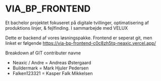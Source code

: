 # VIA_BP_FRONTEND
Et bachelor projektet fokuseret på digitale tvillinger, optimatisering af produktions linjer, & fejlfinding.
I sammarbejde med VELUX

Dette er backend af vores løsningspakke.
Frontend er seperat git, men linket er følgende https://via-bp-frontend-c0c8zh5tq-neaxic.vercel.app/

Breakdown af GIT contributer navne
- Neaxic / Andre = Andreas Østergaard
- Buildermark = Mark Hjuler Pedersen
- Falken123321 = Kasper Falk Mikkelsen
